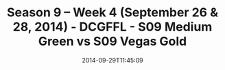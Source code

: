 ---
title: Season 9 – Week 4 (September 26 & 28, 2014) - DCGFFL - S09 Medium Green vs
  S09 Vegas Gold
teams-score:
- team: _teams/s09-medium-green-butch-greens.md
  score:
- team: _teams/s09-vegas-gold.md
  score: 20
mvp: Jamar Walker (Medium Green), Brian Sparrow (Vegas)
game-ball: N/A
season: 9
week: 4
date: '2014-09-29T11:45:09'
pageid: season-9-week-4-4462-vs-4470
---